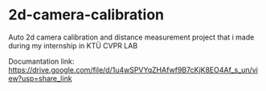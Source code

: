# 2d-camera-calibration
Auto 2d camera calibration and distance measurement project that i made during my internship in KTÜ CVPR LAB

Documantation link:
https://drive.google.com/file/d/1u4wSPVYqZHAfwf9B7cKjK8EO4Af_s_un/view?usp=share_link
